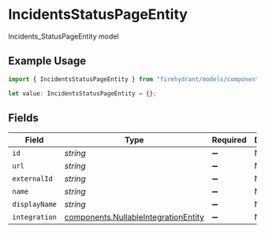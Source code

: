 # IncidentsStatusPageEntity

Incidents_StatusPageEntity model

## Example Usage

```typescript
import { IncidentsStatusPageEntity } from "firehydrant/models/components";

let value: IncidentsStatusPageEntity = {};
```

## Fields

| Field                                                                                        | Type                                                                                         | Required                                                                                     | Description                                                                                  |
| -------------------------------------------------------------------------------------------- | -------------------------------------------------------------------------------------------- | -------------------------------------------------------------------------------------------- | -------------------------------------------------------------------------------------------- |
| `id`                                                                                         | *string*                                                                                     | :heavy_minus_sign:                                                                           | N/A                                                                                          |
| `url`                                                                                        | *string*                                                                                     | :heavy_minus_sign:                                                                           | N/A                                                                                          |
| `externalId`                                                                                 | *string*                                                                                     | :heavy_minus_sign:                                                                           | N/A                                                                                          |
| `name`                                                                                       | *string*                                                                                     | :heavy_minus_sign:                                                                           | N/A                                                                                          |
| `displayName`                                                                                | *string*                                                                                     | :heavy_minus_sign:                                                                           | N/A                                                                                          |
| `integration`                                                                                | [components.NullableIntegrationEntity](../../models/components/nullableintegrationentity.md) | :heavy_minus_sign:                                                                           | N/A                                                                                          |